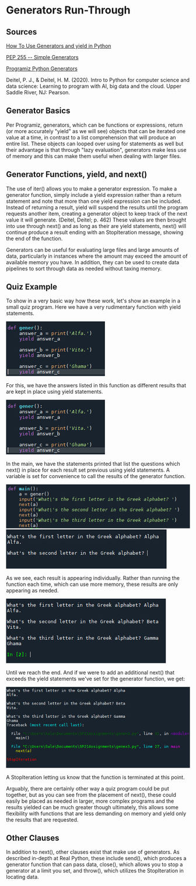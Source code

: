 # Generators Run-Through

## Sources

[How To Use Generators and yield in Python](https://realpython.com/introduction-to-python-generators/)

[PEP 255 -- Simple Generators](https://www.python.org/dev/peps/pep-0255/)

[Programiz Python Generators](https://www.programiz.com/python-programming/generator)

Deitel, P. J., & Deitel, H. M. (2020). Intro to Python for computer science and data science: Learning to program with AI, 
big data and the cloud. Upper Saddle River, NJ: Pearson.

## Generator Basics

Per Programiz, generators, which can be functions or expressions, return (or more accurately "yield" as we will see) objects
that can be iterated one value at a time, in contrast to a list comprehension that will produce an entire list. These
objects can looped over using for statements as well but their advantage is that through "lazy evaluation", generators
make less use of memory and this can make them useful when dealing with larger files.

## Generator Functions, yield, and next()

The use of iter() allows you to make a generator expression. To make a generator function, simply include a yield expression 
rather than a return statement and note that more than one yield expression can be included. Instead of returning a result, 
yield will suspend the results until the program requests another item, creating a generator object <genexpr> to keep track 
of the next value it will generate. (Deitel, Deitel; p. 462) These values are then brought into use through next() 
and as long as their are yield statements, next() will continue produce a result ending with an StopIteration message, 
showing the end of the function.
  
Generators can be useful for evaluating large files and large amounts of data, particularly in instances where
the amount may exceed the amount of available memory you have. In addition, they can be used to create data pipelines
to sort through data as needed without taxing memory.

## Quiz Example

To show in a very basic way how these work, let's show an example in a small quiz program.
Here we have a very rudimentary function with yield statements.

![Generator Function Example](https://github.com/ianorourke/dat129_ccac/blob/main/generator_ex1.png)

For this, we have the answers listed in this function as different results that are kept in place using yield statements.

![Generator Example 2](https://github.com/ianorourke/dat129_ccac/blob/main/generator_ex2.png)

In the main, we have the statements printed that list the questions which next() in place for each result set
previous using yield statements. A variable is set for convenience to call the results of the generator function.

![Generator Example a](https://github.com/ianorourke/dat129_ccac/blob/main/generator_exa.png)
![Generator Example 3](https://github.com/ianorourke/dat129_ccac/blob/main/generator_ex3.png)

As we see, each result is appearing individually. Rather than running the function each time, which can use more memory,
these results are only appearing as needed.

![Generator Example 4](https://github.com/ianorourke/dat129_ccac/blob/main/generator_ex4.png)

Until we reach the end. And if we were to add an additional next() that exceeds the yield statements we've set for
the generator function, we get:

![Generator Example 5](https://github.com/ianorourke/dat129_ccac/blob/main/generator_ex5.png)

A StopIteration letting us know that the function is terminated at this point.

Arguably, there are certainly other way a quiz program could be put together, but as you can see from the placement
of next(), these could easily be placed as needed in larger, more complex programs and the results yielded can be
much greater though ultimately, this allows some flexibility with functions that are less demanding on memory and
yield only the results that are requested.

## Other Clauses

In addition to next(), other clauses exist that make use of generators. As described in-depth at Real Python,
these include send(), which produces a generator function that can pass data, close(), which allows you to stop
a generator at a limit you set, and throw(), which utilizes the StopIteration in locating data.
